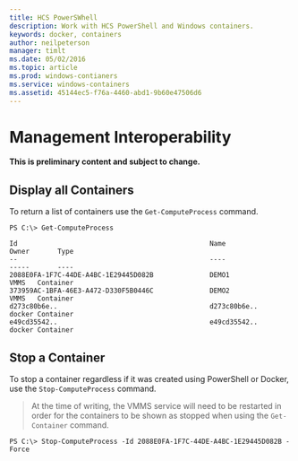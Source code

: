 ```yaml
---
title: HCS PowerSWhell
description: Work with HCS PowerShell and Windows containers.
keywords: docker, containers
author: neilpeterson
manager: timlt
ms.date: 05/02/2016
ms.topic: article
ms.prod: windows-contianers
ms.service: windows-containers
ms.assetid: 45144ec5-f76a-4460-abd1-9b60e47506d6
---
```


# Management Interoperability

**This is preliminary content and subject to change.** 

## Display all Containers

To return a list of containers use the `Get-ComputeProcess` command.

```none
PS C:\> Get-ComputeProcess

Id                                                Name                                      Owner       Type
--                                                ----                                      -----       ----
2088E0FA-1F7C-44DE-A4BC-1E29445D082B              DEMO1                                     VMMS   Container
373959AC-1BFA-46E3-A472-D330F5B0446C              DEMO2                                     VMMS   Container
d273c80b6e.. 									  d273c80b6e.. 								docker Container
e49cd35542.. 									  e49cd35542.. 								docker Container
```

## Stop a Container

To stop a container regardless if it was created using PowerShell or Docker, use the `Stop-ComputeProcess` command.

> At the time of writing, the VMMS service will need to be restarted in order for the containers to be shown as stopped when using the `Get-Container` command.

```none
PS C:\> Stop-ComputeProcess -Id 2088E0FA-1F7C-44DE-A4BC-1E29445D082B -Force
```
